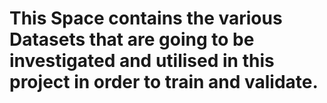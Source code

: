# This Space contains the various Datasets that are going to be investigated and utilised in this project in order to train and validate.
